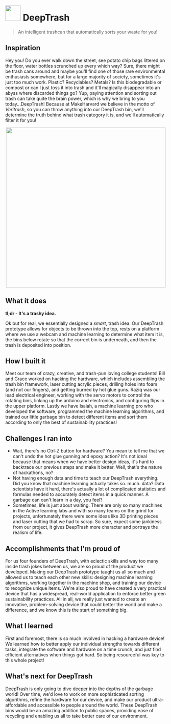 # <img src="https://raw.githubusercontent.com/isaiahnields/deep-trash/master/icon.png" width="48"> DeepTrash
> An intelligent trashcan that automatically sorts your waste for you!

## Inspiration
Hey you! Do you ever walk down the street, see potato chip bags littered on the floor, water bottles scrunched up every which way? Sure, there might be trash cans around and maybe you'll find one of those rare environmental enthusiasts somewhere, but for a large majority of society, sometimes it's just too much work. Plastic? Recyclables? Metals? Is this biodegradable or compost or can I just toss it into trash and it'll magically disappear into an abyss where discarded things go? Yup, paying attention and sorting out trash can take quite the brain power, which is why we bring to you today...DeepTrash! Because at MakeHarvard we believe in the motto of _Veritrash_, so you can throw anything into our DeepTrash bin, we'll determine the truth behind what trash category it is, and we'll automatically filter it for you! 
<div style="text-align:center"><img src="https://raw.githubusercontent.com/isaiahnields/deep-trash/master/demo.gif" width="500"></div>

## What it does
**tl;dr - It's a trashy idea.**

Ok but for real, we essentially designed a *smart*, trash idea. Our DeepTrash prototype allows for objects to be thrown into the top, rests on a platform where we use a webcam and machine learning to determine what item it is, the bins below rotate so that the correct bin is underneath, and then the trash is deposited into position.

## How I built it
Meet our team of crazy, creative, and trash-pun loving college students! Bill and Grace worked on hacking the hardware, which includes assembling the trash bin framework, laser cutting acrylic pieces, drilling holes into foam (and not our fingers), and getting burned by hot glue guns. Raziq was our lead electrical engineer, working with the servo motors to control the rotating bins, linking up the arduino and electronics, and configuring flips in the upper platform. Lastly we have Isaiah, a machine learning pro who developed the software, programmed the machine learning algorithms, and trained our little garbage bin to detect different items and sort them according to only the best of sustainability practices!

## Challenges I ran into
- Wait, there's no Ctrl-Z button for hardware? You mean to tell me that we can't undo the hot glue gunning and epoxy action? It's not ideal because that means when we have better design ideas, it's hard to backtrace our previous steps and make it better. Well, that's the nature of hackathons, no?
- Not having enough data and time to teach our DeepTrash everything. Did you know that machine learning actually takes so. much. data? Data scientists have it hard, there's actually a lot of complicated statistics and formulas needed to accurately detect items in a quick manner. A garbage can can't learn in a day, you feel?
- Sometimes, life is just about waiting. There are only so many machines in the Active learning labs and with so many teams on the grind for projects, unfortunately there were some ideas like 3D printing pieces and laser cutting that we had to scrap. So sure, expect some jankiness from our project, it gives DeepTrash more character and portrays the realism of life.

## Accomplishments that I'm proud of
For us four founders of DeepTrash, with eclectic skills and way too many inside trash jokes between us, we are so proud of the product we developed. Making our DeepTrash prototype taught us all so much and allowed us to teach each other new skills: designing machine learning algorithms, working together in the machine shop, and training our device to recognize unique items. We're also proud to have created a very practical device that has a widespread, real-world application to enforce better green sustainability practices. All in all, we really just wanted to create an innovative, problem-solving device that could better the world and make a difference, and we know this is the start of something big.

## What I learned
First and foremost, there is so much involved in hacking a hardware device! We learned how to better apply our individual strengths towards different tasks, integrate the software and hardware on a time crunch, and just find efficient alternatives when things got hard. So being resourceful was key to this whole project! 

## What's next for DeepTrash
DeepTrash is only going to dive deeper into the depths of the garbage world! Over time, we'd love to work on more sophisticated sorting algorithms, refine the hardware for our device, and make our product ultra-affordable and accessible to people around the world. These DeepTrash bins would be an amazing addition to public spaces, providing ease of recycling and enabling us all to take better care of our environment.
